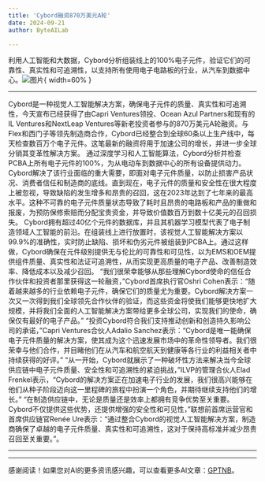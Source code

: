 ```yaml
---
title: 'Cybord融资870万美元A轮'
date: 2024-09-21
author: ByteAILab

---
```


利用人工智能和大数据，Cybord分析组装线上的100%电子元件，验证它们的可靠性、真实性和可追溯性，以支持所有使用电子电路板的行业，从汽车到数据中心。![图片](https://ai-techpark.com/wp-content/uploads/2024/09/Cybord-960x540.jpg){ width=60% }

---

Cybord是一种视觉人工智能解决方案，确保电子元件的质量、真实性和可追溯性，今天宣布已经获得了由Capri Ventures领投、Ocean Azul Partners和现有的IL Ventures和NextLeap Ventures等新老投资者参与的870万美元A轮融资。与Flex和西门子等领先制造商合作，Cybord已经整合到全球60条以上生产线中，每天检查数百万个电子元件。这笔最新的融资将用于加速公司的增长，并进一步全球分销其变革性解决方案。
通过深度学习和人工智能算法，Cybord分析并检查PCBA上所有电子元件的100%，为从电动车到数据中心的所有设备提供动力。Cybord解决了该行业面临的重大需要，即面对电子元件质量，以防止损害产品状况、消费者信任和制造商的底线。直到现在，电子元件的质量和安全性在很大程度上被忽视，导致缺陷的发生增多和昂贵的召回，这在2023年达到了七年来的最高水平。这种不可靠的电子元件质量状态导致了耗时且昂贵的电路板和产品的重做和报废，为预防保修索赔而分配宝贵资金，并导致价值数百万到数十亿美元的召回损失。
Cybord拥有超过40亿个元件的数据库，并且其机器学习模型代表了电子制造领域人工智能的前沿。在组装线上进行放置时，该视觉人工智能解决方案以99.9%的准确性，实时防止缺陷、损坏和伪劣元件被组装到PCBA上。通过这样做，Cybord确保在元件级别提供无与伦比的可靠性和可见性，以为EMS和OEM提供组件质量、真实性和法证可追溯性，从而实现更高质量的电子产品、改善制造效率、降低成本以及减少召回。
“我们很荣幸能够从那些理解Cybord使命的信任合作伙伴和投资者那里获得这一轮融资，”Cybord首席执行官Oshri Cohen表示：“随着越来越多的行业依赖电子元件，确保它们的质量尤为重要。Cybord解决方案一次又一次得到我们全球领先合作伙伴的验证，而这些资金将使我们能够更快地扩大规模，并将我们全面的人工智能解决方案带给更多全球公司，实现我们的使命，确保仅有最好的电子产品。”
“投资Cybord符合我们支持推动创新和创造持久影响公司的承诺，”Capri Ventures合伙人Adalio Sanchez表示：“Cybord是唯一能确保电子元件质量的解决方案，使其成为这个迅速发展市场中的革命性领导者。我们很荣幸与他们合作，并目睹他们在从汽车和航空航天到健康等各行业的利益相关者中持续获得的好评。”
“从一开始，Cybord就展示了一种破坏性方法来解决当今全球供应链中电子元件质量、安全性和可追溯性的紧迫挑战，”ILVP的管理合伙人Elad Frenkel表示，“Cybord的解决方案正在加速电子行业的发展，我们很高兴能够在他们从种子阶段迈向这一里程碑的旅程中扮演一个角色，并期待继续支持他们的增长。”
“在制造供应链中，无论是质量还是效率上都拥有竞争优势至关重要。Cybord不仅提供这些优势，还提供增强的安全性和可见性，”联想前首席运营官和首席供应链官Renée Ure表示：“通过整合Cybord的视觉人工智能解决方案，制造商确保了卓越的电子元件质量、真实性和可追溯性，这对于保持高标准并减少昂贵召回至关重要。”。

---
---
感谢阅读！如果您对AI的更多资讯感兴趣，可以查看更多AI文章：[GPTNB](https://gptnb.com)。